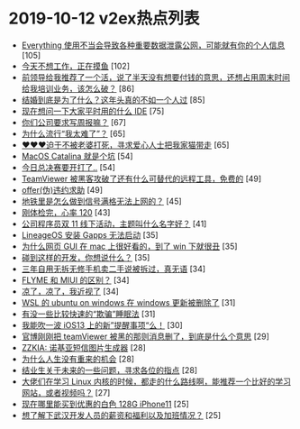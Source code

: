 # 2019-10-12 v2ex热点列表

+ [Everything 使用不当会导致各种重要数据泄露公网，可能就有你的个人信息](https://www.v2ex.com/t/608625#reply105) [105]
+ [今天不想工作，正在摸鱼](https://www.v2ex.com/t/608469#reply102) [102]
+ [前领导给我推荐了一个活，说了半天没有想要付钱的意思，还想占用周末时间给我培训业务，该怎么破？](https://www.v2ex.com/t/608450#reply86) [86]
+ [结婚到底是为了什么？这年头真的不如一个人过](https://www.v2ex.com/t/608683#reply85) [85]
+ [现在想问一下大家平时用的什么 IDE](https://www.v2ex.com/t/608554#reply75) [75]
+ [你们公司要求写周报嘛？](https://www.v2ex.com/t/608503#reply67) [67]
+ [为什么流行“我太难了”？](https://www.v2ex.com/t/608579#reply65) [65]
+ [❤️❤️❤️迫于不被老婆打死，寻求爱心人士把我家猫带走](https://www.v2ex.com/t/608629#reply65) [65]
+ [MacOS Catalina 就是个坑](https://www.v2ex.com/t/608588#reply54) [54]
+ [今日总决赛要开打了..](https://www.v2ex.com/t/608506#reply54) [54]
+ [TeamViewer 被黑客攻破了还有什么可替代的远程工具，免费的](https://www.v2ex.com/t/608612#reply49) [49]
+ [offer(伪)违约求助](https://www.v2ex.com/t/608489#reply49) [49]
+ [地铁里是怎么做到信号满格无法上网的？](https://www.v2ex.com/t/608457#reply45) [45]
+ [刚体检完，心率 120](https://www.v2ex.com/t/608540#reply43) [43]
+ [公司程序员双 11 线下活动，主题叫什么名字好？](https://www.v2ex.com/t/608641#reply41) [41]
+ [LineageOS 安装 Gapps 无法启动](https://www.v2ex.com/t/608560#reply35) [35]
+ [为什么网页 GUI 在 mac 上很好看的，到了 win 下就很丑](https://www.v2ex.com/t/608627#reply35) [35]
+ [碰到这样的开发，你想说什么？](https://www.v2ex.com/t/608691#reply35) [35]
+ [三年自用无拆无修手机卖二手说被拆过，真无语](https://www.v2ex.com/t/608578#reply34) [34]
+ [FLYME 和 MIUI 的区别？](https://www.v2ex.com/t/608682#reply34) [34]
+ [凉了，凉了，我近视了](https://www.v2ex.com/t/608732#reply34) [34]
+ [WSL 的 ubuntu on windows 在 windows 更新被删除了](https://www.v2ex.com/t/608556#reply31) [31]
+ [有没一些比较快速的“欺骗”睡眠法](https://www.v2ex.com/t/608463#reply31) [31]
+ [我能吹一波 iOS13 上的新”提醒事项“么！](https://www.v2ex.com/t/608689#reply30) [30]
+ [官博刚刚把 teamViewer 被黑的那则消息删了，到底是什么个意思](https://www.v2ex.com/t/608667#reply29) [29]
+ [ZZKIA: 诺基亚短信图片生成器](https://www.v2ex.com/t/608614#reply28) [28]
+ [为什么人生没有重来的机会](https://www.v2ex.com/t/608654#reply28) [28]
+ [结业生关于未来的一些问题，寻求各位的指点](https://www.v2ex.com/t/608693#reply28) [28]
+ [大佬们在学习 Linux 内核的时候，都走的什么路线啊，能推荐一个比好的学习网站，或者视频吗？](https://www.v2ex.com/t/608605#reply27) [27]
+ [现在哪里能买到优惠的白色 128G iPhone11](https://www.v2ex.com/t/608512#reply25) [25]
+ [想了解下武汉开发人员的薪资和福利以及加班情况？](https://www.v2ex.com/t/608575#reply25) [25]
